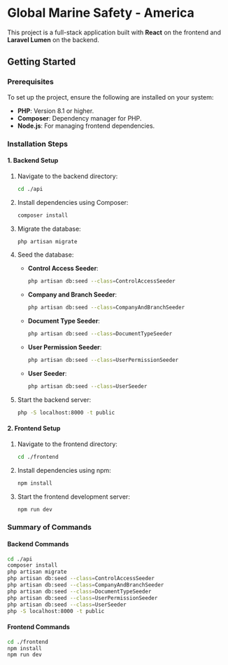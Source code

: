 # Global Marine Safety - America

This project is a full-stack application built with **React** on the frontend and **Laravel Lumen** on the backend.

## Getting Started

### Prerequisites

To set up the project, ensure the following are installed on your system:

-   **PHP**: Version 8.1 or higher.
-   **Composer**: Dependency manager for PHP.
-   **Node.js**: For managing frontend dependencies.

### Installation Steps

#### 1. Backend Setup

1. Navigate to the backend directory:

    ```bash
    cd ./api
    ```

2. Install dependencies using Composer:

    ```bash
    composer install
    ```

3. Migrate the database:

    ```bash
    php artisan migrate
    ```

4. Seed the database:

    - **Control Access Seeder**:
        ```bash
        php artisan db:seed --class=ControlAccessSeeder
        ```
    - **Company and Branch Seeder**:
        ```bash
        php artisan db:seed --class=CompanyAndBranchSeeder
        ```
    - **Document Type Seeder**:
        ```bash
        php artisan db:seed --class=DocumentTypeSeeder
        ```
    - **User Permission Seeder**:
        ```bash
        php artisan db:seed --class=UserPermissionSeeder
        ```
    - **User Seeder**:
        ```bash
        php artisan db:seed --class=UserSeeder
        ```

5. Start the backend server:
    ```bash
    php -S localhost:8000 -t public
    ```

#### 2. Frontend Setup

1. Navigate to the frontend directory:

    ```bash
    cd ./frontend
    ```

2. Install dependencies using npm:

    ```bash
    npm install
    ```

3. Start the frontend development server:
    ```bash
    npm run dev
    ```

### Summary of Commands

#### Backend Commands

```bash
cd ./api
composer install
php artisan migrate
php artisan db:seed --class=ControlAccessSeeder
php artisan db:seed --class=CompanyAndBranchSeeder
php artisan db:seed --class=DocumentTypeSeeder
php artisan db:seed --class=UserPermissionSeeder
php artisan db:seed --class=UserSeeder
php -S localhost:8000 -t public
```

#### Frontend Commands

```bash
cd ./frontend
npm install
npm run dev
```
